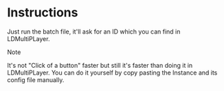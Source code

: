 # Instructions

Just run the batch file, it'll ask for an ID which you can find in LDMultiPLayer.

>[!NOTE]
> It's not "Click of a button" faster but still it's faster than doing it in LDMultiPLayer. You can do it yourself by copy pasting the Instance and its config file manually.
